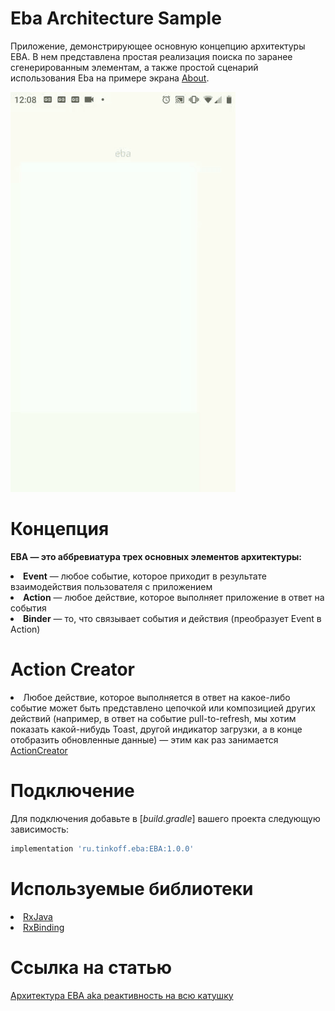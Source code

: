 # Eba Architecture Sample

Приложение, демонстрирующее основную концепцию архитектуры EBA.
В нем представлена простая реализация поиска по заранее сгенерированным элементам, 
а также простой сценарий использования Eba на примере экрана <a href="https://github.com/Jacks0N23/EBA/blob/master/sample-eba/src/main/java/ru/tinkoff/sample_eba/about/AboutFragment.kt">About</a>.

![](preview/EBA-sample.gif)

# Концепция

<strong>EBA &mdash; это аббревиатура трех основных элементов архитектуры: </strong>

<li><strong>Event</strong> &mdash; любое событие, которое приходит в результате взаимодействия пользователя с приложением</li>

<li><strong>Action</strong> &mdash; любое действие, которое выполняет приложение в ответ на события</li>

<li><strong>Binder</strong> &mdash; то, что связывает события и действия (преобразует Event в Action)</li>

# Action Creator

<li>  Любое действие, которое выполняется в ответ на какое-либо событие может быть представлено цепочкой или композицией других действий (например, в ответ на событие pull-to-refresh, мы хотим показать какой-нибудь Toast, другой индикатор загрузки, а в конце отобразить обновленные данные) &mdash; этим как раз занимается <a href="https://github.com/Jacks0N23/EBA/blob/master/sample-eba/src/main/java/ru/tinkoff/sample_eba/search/LoadSomeDataActionCreator.kt">ActionCreator</a></li>

# Подключение
Для подключения добавьте в [_build.gradle_] вашего проекта следующую зависимость:
```groovy
implementation 'ru.tinkoff.eba:EBA:1.0.0'
```

# Используемые библиотеки

<li> <a href="https://github.com/ReactiveX/RxJava">RxJava</a></li>
<li> <a href="https://github.com/JakeWharton/RxBinding">RxBinding</a></li>

# Ссылка на статью
<a href="https://habr.com/ru/company/tinkoff/blog/474612/">Архитектура EBA aka реактивность на всю катушку</a>
